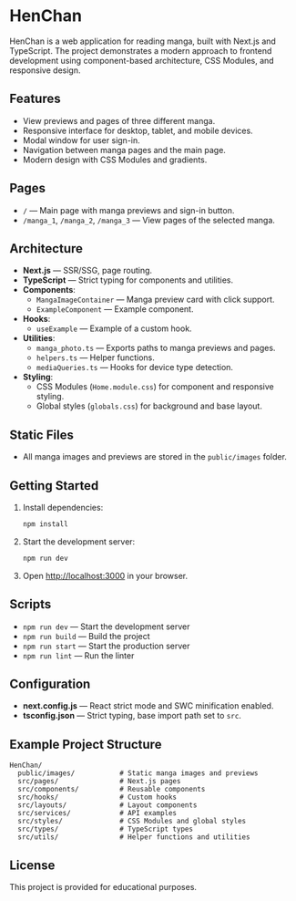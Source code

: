 # HenChan

HenChan is a web application for reading manga, built with Next.js and TypeScript. The project demonstrates a modern approach to frontend development using component-based architecture, CSS Modules, and responsive design.

## Features
- View previews and pages of three different manga.
- Responsive interface for desktop, tablet, and mobile devices.
- Modal window for user sign-in.
- Navigation between manga pages and the main page.
- Modern design with CSS Modules and gradients.

## Pages
- `/` — Main page with manga previews and sign-in button.
- `/manga_1`, `/manga_2`, `/manga_3` — View pages of the selected manga.

## Architecture
- **Next.js** — SSR/SSG, page routing.
- **TypeScript** — Strict typing for components and utilities.
- **Components**: 
  - `MangaImageContainer` — Manga preview card with click support.
  - `ExampleComponent` — Example component.
- **Hooks**: 
  - `useExample` — Example of a custom hook.
- **Utilities**: 
  - `manga_photo.ts` — Exports paths to manga previews and pages.
  - `helpers.ts` — Helper functions.
  - `mediaQueries.ts` — Hooks for device type detection.
- **Styling**: 
  - CSS Modules (`Home.module.css`) for component and responsive styling.
  - Global styles (`globals.css`) for background and base layout.

## Static Files
- All manga images and previews are stored in the `public/images` folder.

## Getting Started

1. Install dependencies:
   ```bash
   npm install
   ```
2. Start the development server:
   ```bash
   npm run dev
   ```
3. Open [http://localhost:3000](http://localhost:3000) in your browser.

## Scripts
- `npm run dev` — Start the development server
- `npm run build` — Build the project
- `npm run start` — Start the production server
- `npm run lint` — Run the linter

## Configuration
- **next.config.js** — React strict mode and SWC minification enabled.
- **tsconfig.json** — Strict typing, base import path set to `src`.

## Example Project Structure
```
HenChan/
  public/images/           # Static manga images and previews
  src/pages/               # Next.js pages
  src/components/          # Reusable components
  src/hooks/               # Custom hooks
  src/layouts/             # Layout components
  src/services/            # API examples
  src/styles/              # CSS Modules and global styles
  src/types/               # TypeScript types
  src/utils/               # Helper functions and utilities
```

## License
This project is provided for educational purposes.

